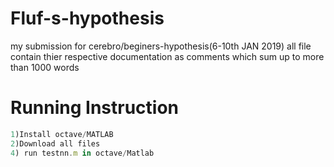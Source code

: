 # Fluf-s-hypothesis
my submission for cerebro/beginers-hypothesis(6-10th JAN 2019)
all file contain thier respective documentation as comments which sum up to more than 1000 words

# Running Instruction
```javascript
1)Install octave/MATLAB
2)Download all files
4) run testnn.m in octave/Matlab
```




